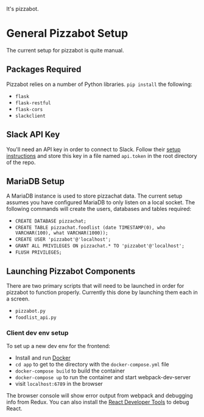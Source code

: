 It's pizzabot.

# General Pizzabot Setup

The current setup for pizzabot is quite manual. 

## Packages Required

Pizzabot relies on a number of Python libraries. `pip install` the following:

- `flask`
- `flask-restful`
- `flask-cors`
- `slackclient`

## Slack API Key

You'll need an API key in order to connect to Slack. Follow their
[setup instructions](https://api.slack.com/bot-users) and store this key in a
file named `api.token` in the root directory of the repo.

## MariaDB Setup

A MariaDB instance is used to store pizzachat data. The current setup assumes
you have configured MariaDB to only listen on a local socket. The following
commands will create the users, databases and tables required:

- `CREATE DATABASE pizzachat;`
- `CREATE TABLE pizzachat.foodlist (date TIMESTAMP(0), who VARCHAR(100), what VARCHAR(1000));`
- `CREATE USER 'pizzabot'@'localhost';`
- `GRANT ALL PRIVILEGES ON pizzachat.* TO 'pizzabot'@'localhost';`
- `FLUSH PRIVILEGES;`

## Launching Pizzabot Components

There are two primary scripts that will need to be launched in order for
pizzabot to function properly. Currently this done by launching them each in a
screen.

- `pizzabot.py`
- `foodlist_api.py`

### Client dev env setup

To set up a new dev env for the frontend:

- Install and run [Docker](https://docs.docker.com/engine/installation/mac/)
- `cd app` to get to the directory with the `docker-compose.yml` file
- `docker-compose build` to build the container
- `docker-compose up` to run the container and start webpack-dev-server
- visit `localhost:6789` in the browser

The browser console will show error output from webpack and debugging info from Redux. You can also install the [React Developer Tools](https://chrome.google.com/webstore/detail/react-developer-tools/fmkadmapgofadopljbjfkapdkoienihi?hl=en) to debug React.
